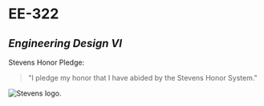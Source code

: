 # **EE-322**
## _Engineering Design VI_
Stevens Honor Pledge:
> "I pledge my honor that I have abided by the Stevens Honor System."

![Stevens logo.](https://i.pinimg.com/originals/65/67/3d/65673df00a2c8a0e8cbeb68abb7174e4.png)
